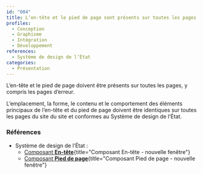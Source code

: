 ```yaml
---
id: "004"
title: L‘en-tête et le pied de page sont présents sur toutes les pages du site et sont conformes au Système de design de l‘État
profiles:
  - Conception
  - Graphisme
  - Intégration
  - Développement
references:
  - Système de design de l‘État
categories:
  - Présentation
---
```



L‘en-tête et le pied de page doivent être présents sur toutes les pages, y compris les pages d’erreur. 

L’emplacement, la forme, le contenu et le comportement des éléments principaux de l‘en-tête et du pied de page doivent être identiques sur toutes les pages du site du site et conformes au Système de design de l‘État.


### Références

* Système de design de l‘État :
  * [Composant **En-tête**](https://www.systeme-de-design.gouv.fr/elements-d-interface/composants/en-tete){title="Composant En-tête - nouvelle fenêtre"}
  * [Composant **Pied de page**](https://www.systeme-de-design.gouv.fr/elements-d-interface/composants/pied-de-page){title="Composant Pied de page - nouvelle fenêtre"}
